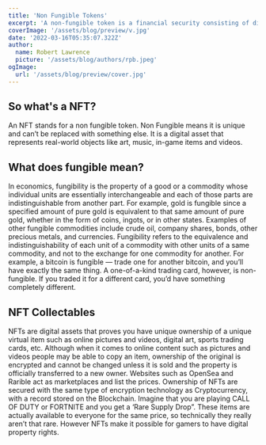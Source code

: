 ```yaml
---
title: 'Non Fungible Tokens'
excerpt: 'A non-fungible token is a financial security consisting of digital data stored in a blockchain, a form of distributed ledger. The ownership of an NFT is recorded in the blockchain, and can be transferred by the owner, allowing NFTs to be sold and traded....'
coverImage: '/assets/blog/preview/v.jpg'
date: '2022-03-16T05:35:07.322Z'
author:
  name: Robert Lawrence
  picture: '/assets/blog/authors/rpb.jpeg'
ogImage:
  url: '/assets/blog/preview/cover.jpg'
---
```

## So what's a NFT?
An NFT stands for a non fungible token. Non Fungible means it is unique and can’t be replaced with something else. It is a digital asset that represents real-world objects like art, music, in-game items and videos.


## What does fungible mean?

In economics, fungibility is the property of a good or a commodity whose individual units are essentially interchangeable and each of those parts are indistinguishable from another part. For example, gold is fungible since a specified amount of pure gold is equivalent to that same amount of pure gold, whether in the form of coins, ingots, or in other states. Examples of other fungible commodities include crude oil, company shares, bonds, other precious metals, and currencies.
Fungibility refers to the equivalence and indistinguishability of each unit of a commodity with other units of a same commodity, and not to the exchange for one commodity for another. For example, a bitcoin is fungible — trade one for another bitcoin, and you’ll have exactly the same thing. A one-of-a-kind trading card, however, is non-fungible. If you traded it for a different card, you’d have something completely different.

## NFT Collectables

NFTs  are digital assets that proves you have unique ownership of a unique virtual item such as online pictures and videos, digital art, sports trading cards, etc. Although when it comes to online content such as pictures and videos people may be able to copy an item, ownership of the original is encrypted and cannot be changed unless it is sold and the property is officially transferred to a new owner. Websites such as OpenSea and Rarible act as marketplaces and list the prices. Ownership of NFTs are secured with the same type of encryption technology as Cryptocurrency, with a record stored on the Blockchain. Imagine that you are playing CALL OF DUTY or FORTNITE and you get a ‘Rare Supply Drop”.  These items are actually available to everyone for the same price, so technically they really aren’t that rare. However NFTs make it possible for gamers to have digital property rights.